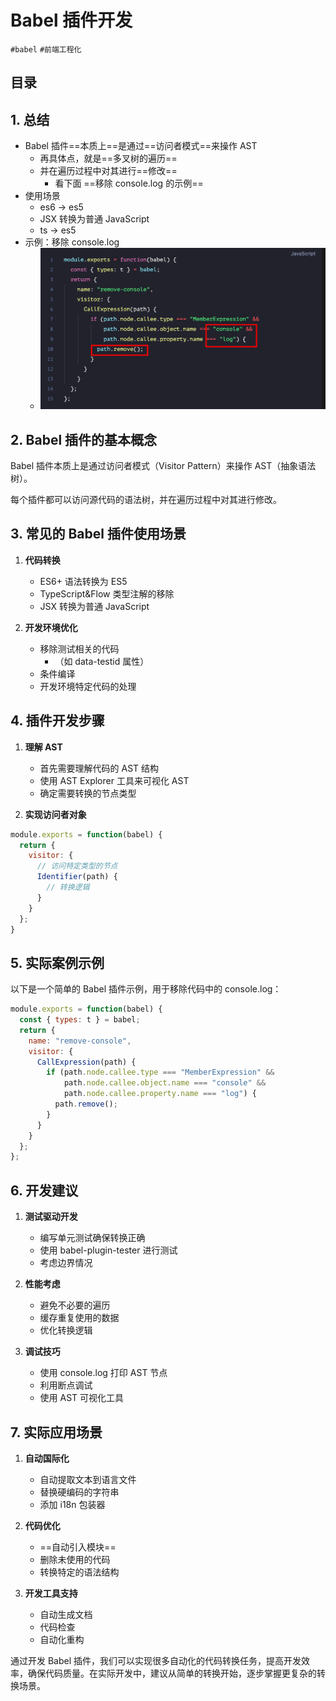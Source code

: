 
# Babel 插件开发

`#babel` `#前端工程化` 


## 目录
<!-- toc -->
 ## 1. 总结 

- Babel 插件==本质上==是通过==访问者模式==来操作 AST
	- 再具体点，就是==多叉树的遍历==
	- 并在遍历过程中对其进行==修改==
		- 看下面 ==移除 console.log 的示例==
- 使用场景
	- es6 → es5
	- JSX 转换为普通 JavaScript 
	- ts → es5
- 示例：移除 console.log
	- ![图片&文件](./files/20250103-5.png)

## 2. Babel 插件的基本概念

Babel 插件本质上是通过访问者模式（Visitor Pattern）来操作 AST（抽象语法树）。

每个插件都可以访问源代码的语法树，并在遍历过程中对其进行修改。

## 3. 常见的 Babel 插件使用场景

1. **代码转换**
   - ES6+ 语法转换为 ES5
   - TypeScript&Flow 类型注解的移除
   - JSX 转换为普通 JavaScript 

1. **开发环境优化**
   - 移除测试相关的代码
      - （如 data-testid 属性）
   - 条件编译
   - 开发环境特定代码的处理 

## 4. 插件开发步骤

1. **理解 AST**
   - 首先需要理解代码的 AST 结构
   - 使用 AST Explorer 工具来可视化 AST
   - 确定需要转换的节点类型

2. **实现访问者对象**
```javascript
module.exports = function(babel) {
  return {
    visitor: {
      // 访问特定类型的节点
      Identifier(path) {
        // 转换逻辑
      }
    }
  };
}
```

## 5. 实际案例示例

以下是一个简单的 Babel 插件示例，用于移除代码中的 console.log：

```javascript
module.exports = function(babel) {
  const { types: t } = babel;
  return {
    name: "remove-console",
    visitor: {
      CallExpression(path) {
        if (path.node.callee.type === "MemberExpression" &&
            path.node.callee.object.name === "console" &&
            path.node.callee.property.name === "log") {
          path.remove();
        }
      }
    }
  };
};
```

## 6. 开发建议

1. **测试驱动开发**
   - 编写单元测试确保转换正确
   - 使用 babel-plugin-tester 进行测试
   - 考虑边界情况

2. **性能考虑**
   - 避免不必要的遍历
   - 缓存重复使用的数据
   - 优化转换逻辑

3. **调试技巧**
   - 使用 console.log 打印 AST 节点
   - 利用断点调试
   - 使用 AST 可视化工具

## 7. 实际应用场景

1. **自动国际化**
   - 自动提取文本到语言文件
   - 替换硬编码的字符串
   - 添加 i18n 包装器

2. **代码优化**
   - ==自动引入模块==
   - 删除未使用的代码
   - 转换特定的语法结构

3. **开发工具支持**
   - 自动生成文档
   - 代码检查
   - 自动化重构

通过开发 Babel 插件，我们可以实现很多自动化的代码转换任务，提高开发效率，确保代码质量。在实际开发中，建议从简单的转换开始，逐步掌握更复杂的转换场景。